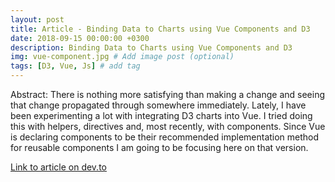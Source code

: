 ```yaml
---
layout: post
title: Article - Binding Data to Charts using Vue Components and D3
date: 2018-09-15 00:00:00 +0300
description: Binding Data to Charts using Vue Components and D3
img: vue-component.jpg # Add image post (optional)
tags: [D3, Vue, Js] # add tag
---
```

Abstract: There is nothing more satisfying than making a change and seeing that change propagated through somewhere immediately. Lately, I have been experimenting a lot with integrating D3 charts into Vue. I tried doing this with helpers, directives and, most recently, with components. Since Vue is declaring components to be their recommended implementation method for reusable components I am going to be focusing here on that version.

[Link to article on dev.to](https://dev.to/ignoreintuition/binding-data-to-charts-using-vue-components-and-d3-4i27)

